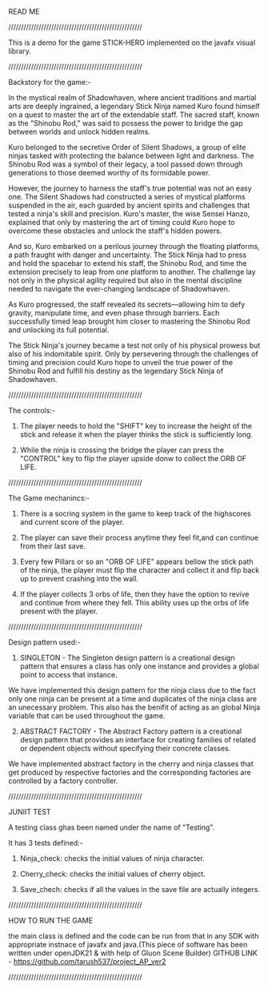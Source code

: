 READ ME

/////////////////////////////////////////////////////


This is a demo for the game STICK-HERO implemented on the javafx visual library.


/////////////////////////////////////////////////////


Backstory for the game:-

In the mystical realm of Shadowhaven, where ancient traditions and martial arts are deeply ingrained, a legendary Stick Ninja named Kuro found himself on a quest to master the art of the extendable staff. The sacred staff, known as the "Shinobu Rod," was said to possess the power to bridge the gap between worlds and unlock hidden realms.

Kuro belonged to the secretive Order of Silent Shadows, a group of elite ninjas tasked with protecting the balance between light and darkness. The Shinobu Rod was a symbol of their legacy, a tool passed down through generations to those deemed worthy of its formidable power.

However, the journey to harness the staff's true potential was not an easy one. The Silent Shadows had constructed a series of mystical platforms suspended in the air, each guarded by ancient spirits and challenges that tested a ninja's skill and precision. Kuro's master, the wise Sensei Hanzo, explained that only by mastering the art of timing could Kuro hope to overcome these obstacles and unlock the staff's hidden powers.

And so, Kuro embarked on a perilous journey through the floating platforms, a path fraught with danger and uncertainty. The Stick Ninja had to press and hold the spacebar to extend his staff, the Shinobu Rod, and time the extension precisely to leap from one platform to another. The challenge lay not only in the physical agility required but also in the mental discipline needed to navigate the ever-changing landscape of Shadowhaven.

As Kuro progressed, the staff revealed its secrets—allowing him to defy gravity, manipulate time, and even phase through barriers. Each successfully timed leap brought him closer to mastering the Shinobu Rod and unlocking its full potential.

The Stick Ninja's journey became a test not only of his physical prowess but also of his indomitable spirit. Only by persevering through the challenges of timing and precision could Kuro hope to unveil the true power of the Shinobu Rod and fulfill his destiny as the legendary Stick Ninja of Shadowhaven.


/////////////////////////////////////////////////////


The controls:-

1. The player needs to hold the "SHIFT" key to increase the height of the stick and release it when the player thinks the stick is sufficiently long.

2. While the ninja is crossing the bridge the player can press the "CONTROL" key to flip the player upside donw to collect the ORB OF LIFE.


/////////////////////////////////////////////////////


The Game mechanincs:-

1. There is a socring system in the game to keep track of the highscores and current score of the player.

2. The player can save their process anytime they feel fit,and can continue from their last save.

3. Every few Pillars or so an "ORB OF LIFE" appears bellow the stick path of the ninja, the player must flip the character and collect it and flip back up to prevent crashing into the wall.

4. If the player collects 3 orbs of life, then they have the option to revive and continue from where they fell. This ability uses up the orbs of life present with the player.


/////////////////////////////////////////////////////


Design pattern used:-

1. SINGLETON - The Singleton design pattern is a creational design pattern that ensures a class has only one instance and provides a global point to access that instance.

We have implemented this design pattern for the ninja class due to the fact only one ninja can be present at a time and duplicates of the ninja class are an unecessary problem.
This also has the benifit of acting as an global Ninja variable that can be used throughout the game.


2. ABSTRACT FACTORY - The Abstract Factory pattern is a creational design pattern that provides an interface for creating families of related or dependent objects without specifying their concrete classes.

We have implemented abstract factory in the cherry and ninja classes that get produced by respective factories and the corresponding factories are controlled by a factory controller.


/////////////////////////////////////////////////////


JUNIIT TEST

A testing class ghas been named under the name of "Testing".

It has 3 tests defined:-

1. Ninja_check: checks the initial values of ninja character.

2. Cherry_check: checks the initial values of cherry object.

3. Save_chech: checks if all the values in the save file are actually integers.


/////////////////////////////////////////////////////


HOW TO RUN THE GAME

the main class is defined and the code can be run from that in any SDK with appropriate instnace of javafx and java.(This piece of software has been written under openJDK21 & with help of Gluon Scene Builder)
GITHUB LINK - https://github.com/tarush537/project_AP_ver2

/////////////////////////////////////////////////////
